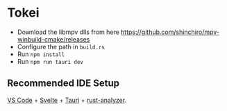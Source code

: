 # Tokei

- Download the libmpv dlls from here https://github.com/shinchiro/mpv-winbuild-cmake/releases
- Configure the path in `build.rs`
- Run `npm install`
- Run `npm run tauri dev`

## Recommended IDE Setup

[VS Code](https://code.visualstudio.com/) + [Svelte](https://marketplace.visualstudio.com/items?itemName=svelte.svelte-vscode) + [Tauri](https://marketplace.visualstudio.com/items?itemName=tauri-apps.tauri-vscode) + [rust-analyzer](https://marketplace.visualstudio.com/items?itemName=rust-lang.rust-analyzer).
